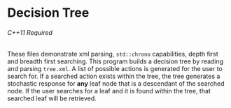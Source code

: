 # Decision Tree
###### C++11 Required ######

These files demonstrate xml parsing, `std::chrono` capabilities, depth first and breadth first searching.
This program builds a decision tree by reading and parsing `tree.xml`. A list of possible actions is generated for the user to search for. If a searched action exists within the tree, the tree generates a stochastic response for **any** leaf node that is a descendant of the searched node. If the user searches for a leaf and it is found within the tree, that searched leaf will be retrieved.
